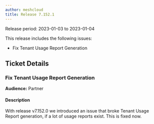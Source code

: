 ```yaml
---
author: meshcloud
title: Release 7.152.1
---
```


Release period: 2023-01-03 to 2023-01-04

This release includes the following issues:
* Fix Tenant Usage Report Generation
<!--truncate-->

## Ticket Details
### Fix Tenant Usage Report Generation
**Audience:** Partner


#### Description
With release v7.152.0 we introduced an issue that broke
Tenant Usage Report generation, if a lot of usage reports
exist. This is fixed now.


